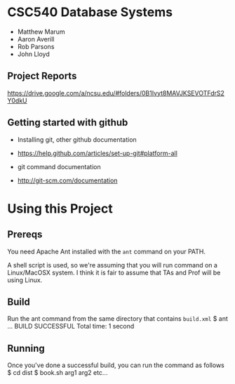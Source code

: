 CSC540 Database Systems
======
- Matthew Marum
- Aaron Averill
- Rob Parsons
- John Lloyd

Project Reports
----
https://drive.google.com/a/ncsu.edu/#folders/0B1Ivyt8MAVJKSEVOTFdrS2Y0dkU

Getting started with github
---------------

- Installing git, other github documentation 
- https://help.github.com/articles/set-up-git#platform-all


- git command documentation
- http://git-scm.com/documentation


Using this Project
====================

Prereqs
-------
You need Apache Ant installed with the `ant` command on your PATH.

A shell script is used, so we're assuming that you will run command on a Linux/MacOSX system.
I think it is fair to assume that TAs and Prof will be using Linux.

Build
-----
Run the ant command from the same directory that contains `build.xml`
	$ ant
	...
	BUILD SUCCESSFUL
	Total time: 1 second
	
Running
-------
Once you've done a successful build, you can run the command as follows
	$ cd dist
	$ book.sh arg1 arg2 etc...



